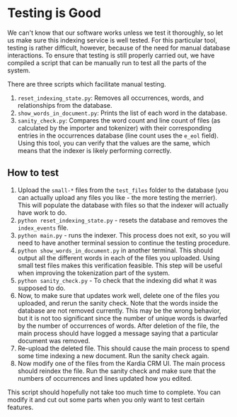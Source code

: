 # Testing is Good

We can't know that our software works unless we test it thoroughly, so let us
make sure this indexing service is well tested. For this particular tool,
testing is rather difficult, however, because of the need for manual database
interactions. To ensure that testing is still properly carried out, we have
compiled a script that can be manually run to test all the parts of the system.

There are three scripts which facilitate manual testing.

1. `reset_indexing_state.py`: Removes all occurrences, words, and relationships
   from the database.
2. `show_words_in_document.py`: Prints the list of each word in the database.
3. `sanity_check.py`: Compares the word count and line count of files (as
   calculated by the importer and tokenizer) with their corresponding entries
in the occurrences database (line count uses the `e_eol` field). Using this
tool, you can verify that the values are the same, which means that the indexer
is likely performing correctly.

## How to test

1. Upload the `small-*` files from the `test_files` folder to the database (you
   can actually upload any files you like - the more testing the merrier).
This will populate the database with files so that the indexer will actually
have work to do.
2. `python reset_indexing_state.py` - resets the database and removes the
   `index_events` file.
3. `python main.py` - runs the indexer. This process does not exit, so you will
   need to have another terminal session to continue the testing procedure.
4. `python show_words_in_document.py` in another terminal. This should output
   all the different words in each of the files you uploaded. Using small test
files makes this verification feasible. This step will be useful when improving
the tokenization part of the system.
5. `python sanity_check.py` - To check that the indexing did what it was
   supposed to do.
6. Now, to make sure that updates work well, delete one of the files you
   uploaded, and rerun the sanity check. Note that the words inside the
database are not removed currently. This may be the wrong behavior, but it is
not too significant since the number of unique words is dwarfed by the number
of occurrences of words. After deletion of the file, the main process should
have logged a message saying that a particular document was removed.
7. Re-upload the deleted file. This should cause the main process to spend some
   time indexing a new document. Run the sanity check again.
8. Now modify one of the files from the Kardia CRM UI. The main process should
   reindex the file. Run the sanity check and make sure that the numbers of
occurrences and lines updated how you edited.

This script should hopefully not take too much time to complete. You can modify
it and cut out some parts when you only want to test certain features.
